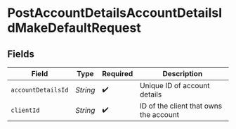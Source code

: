 # PostAccountDetailsAccountDetailsIdMakeDefaultRequest


## Fields

| Field                                  | Type                                   | Required                               | Description                            |
| -------------------------------------- | -------------------------------------- | -------------------------------------- | -------------------------------------- |
| `accountDetailsId`                     | *String*                               | :heavy_check_mark:                     | Unique ID of account details           |
| `clientId`                             | *String*                               | :heavy_check_mark:                     | ID of the client that owns the account |
